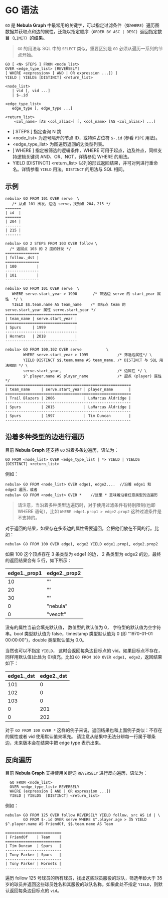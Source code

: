 # GO 语法

`GO` 是 **Nebula Graph** 中最常用的关键字，可以指定过滤条件（如`WHERE`）遍历图数据并获取点和边的属性，还能以指定顺序（`ORDER BY ASC | DESC`）返回指定数目（`LIMIT`）的结果。

>`GO` 的用法与 SQL 中的 `SELECT` 类似，重要区别是 `GO` 必须从遍历一系列的节点开始。
<!-- >请参考`FIND`的用法，它对应于SQL中的`SELECT`。 -->

```ngql
GO [ <N> STEPS ] FROM <node_list>
OVER <edge_type_list> [REVERSELY]
[ WHERE <expression> [ AND | OR expression ...]) ]
YIELD | YIELDS [DISTINCT] <return_list>

<node_list>
   | vid [, vid ...]
   | $-.id

<edge_type_list>
   edge_type [, edge_type ...]

<return_list>
    <col_name> [AS <col_alias>] [, <col_name> [AS <col_alias>] ...]
```

* [ <N> STEPS ] 指定查询 N 跳
* <node_list> 为逗号隔开的节点 ID，或特殊占位符 `$-.id` (参看 `PIPE` 用法)。
* <edge_type_list> 为图遍历返回的边类型列表。
* [ WHERE <expression> ] 指定被筛选的逻辑条件，WHERE 可用于起点，边及终点，同样支持逻辑关键词 AND、OR、NOT，详情参见 WHERE 的用法。
* YIELD [DISTINCT] <return_list> 以列的形式返回结果，并可对列进行重命名。详情参看 `YIELD`
 用法。`DISTINCT` 的用法与 SQL 相同。

## 示例

```ngql
nebula> GO FROM 101 OVER serve  \
   /* 从点 101 出发，沿边 serve，找到点 204，215 */
=======
| id  |
=======
| 204 |
-------
| 215 |
-------
```

```ngql
nebula> GO 2 STEPS FROM 103 OVER follow \
  /* 返回点 103 的 2 度的好友 */
===============
| follow._dst |
===============
| 100         |
---------------
| 101         |
---------------
```

```ngql
nebula> GO FROM 101 OVER serve  \
   WHERE serve.start_year > 1990       /* 筛选边 serve 的 start_year 属性  */ \
   YIELD $$.team.name AS team_name    /* 目标点 team 的 serve.start_year 属性 serve.start_year */
================================
| team_name | serve.start_year |
================================
| Spurs     | 1999             |
--------------------------------
| Hornets   | 2018             |
--------------------------------
```

```ngql
nebula> GO FROM 100,102 OVER serve           \
        WHERE serve.start_year > 1995             /* 筛选边属性*/ \
        YIELD DISTINCT $$.team.name AS team_name, /* DISTINCT 与 SQL 用法相同 */ \
        serve.start_year,                         /* 边属性 */ \
        $^.player.name AS player_name             /* 起点 (player) 属性 */
========================================================
| team_name     | serve.start_year | player_name       |
========================================================
| Trail Blazers | 2006             | LaMarcus Aldridge |
--------------------------------------------------------
| Spurs         | 2015             | LaMarcus Aldridge |
--------------------------------------------------------
| Spurs         | 1997             | Tim Duncan        |
--------------------------------------------------------
```

## 沿着多种类型的边进行遍历

目前 **Nebula Graph** 还支持 `GO` 沿着多条边遍历，语法为：

```ngql
GO FROM <node_list> OVER <edge_type_list | *> YIELD | YIELDS [DISTINCT] <return_list>
```

例如：

```ngql
nebula> GO FROM <node_list> OVER edge1, edge2....  //沿着 edge1 和 edge2 遍历，或者
nebula> GO FROM <node_list> OVER *    //这里 * 意味着沿着任意类型的边遍历
```

> 请注意，当沿着多种类型边遍历时，对于使用过滤条件有特别限制(也即 WHERE 语句），比如 `WHERE edge1.prop1 > edge2.prop2` 这种过滤条件是不支持的。

对于返回的结果，如果存在多条边的属性需要返回，会把他们放在不同的行。比如：

```ngql
nebula> GO FROM 100 OVER edge1, edge2 YIELD edge1.prop1, edge2.prop2
```

 如果 100 这个顶点存在 3 条类型为 edge1 的边， 2 条类型为 edge2 的边，最终的返回结果会有 5 行，如下所示：

| edge1._prop1 | edge2._prop2 |
| --- | --- |
| 10 | "" |
| 20 | "" |
| 30 | "" |
| 0 | "nebula" |
| 0 | "vesoft" |

没有的属性当前会填充默认值， 数值型的默认值为 0， 字符型的默认值为空字符串。bool 类型默认值为 false，timestamp 类型默认值为 0 (即 "1970-01-01 00:00:00")，double 类型默认值为 0.0。

当然也可以不指定 `YIELD`， 这时会返回每条边目标点的 vid。如果目标点不存在，同样用默认值(此处为 0)填充。比如 `GO FROM 100 OVER edge1, edge2`，返回结果如下：

| edge1._dst | edge2._dst |
| --- | --- |
| 101 | 0 |
| 102 | 0 |
| 103 | 0 |
| 0 | 201 |
| 0 | 202 |

对于 `GO FROM 100 OVER *` 这样的例子来说，返回结果也和上面例子类似：不存在的属性或者 vid 使用默认值来填充。
请注意从结果中无法分辨每一行属于哪条边，未来版本会在结果中把 edge type 表示出来。

## 反向遍历

目前 **Nebula Graph** 支持使用关键词 `REVERSELY` 进行反向遍历，语法为：

```ngql
  GO FROM <node_list>
  OVER <edge_type_list> REVERSELY
  WHERE (expression [ AND | OR expression ...])  
  YIELD | YIELDS  [DISTINCT] <return_list>
```

例如：

```ngql
nebula> GO FROM 125 OVER follow REVERSELY YIELD follow._src AS id | \
        GO FROM $-.id OVER serve WHERE $^.player.age > 35 YIELD $^.player.name AS FriendOf, $$.team.name AS Team

=========================
| FriendOf    | Team    |
=========================
| Tim Duncan  | Spurs   |
-------------------------
| Tony Parker | Spurs   |
-------------------------
| Tony Parker | Hornets |
-------------------------
```

遍历 follow 125 号球员的所有球员，找出这些球员服役的球队，筛选年龄大于 35 岁的球员并返回这些球员姓名和其服役的球队名称。如果此处不指定 `YIELD`，则默认返回每条边目标点的 `vid`。
